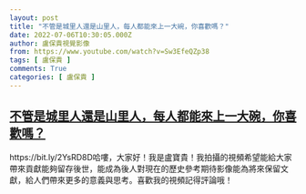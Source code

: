 ```yaml
---
layout: post
title: "不管是城里人還是山里人，每人都能來上一大碗，你喜歡嗎？"
date: 2022-07-06T10:30:05.000Z
author: 盧保貴視覺影像
from: https://www.youtube.com/watch?v=Sw3EfeQZp38
tags: [ 盧保貴 ]
comments: True
categories: [ 盧保貴 ]
---
```

<!--1657103405000-->
[不管是城里人還是山里人，每人都能來上一大碗，你喜歡嗎？](https://www.youtube.com/watch?v=Sw3EfeQZp38)
------

<div>
https://bit.ly/2YsRD8D哈嘍，大家好！我是盧寶貴！我拍攝的視頻希望能給大家帶來貢獻能夠留存後世，能成為後人對現在的歷史參考期待影像能為將來保留文獻，給人們帶來更多的意義與思考。喜歡我的視頻記得評論哦！
</div>

